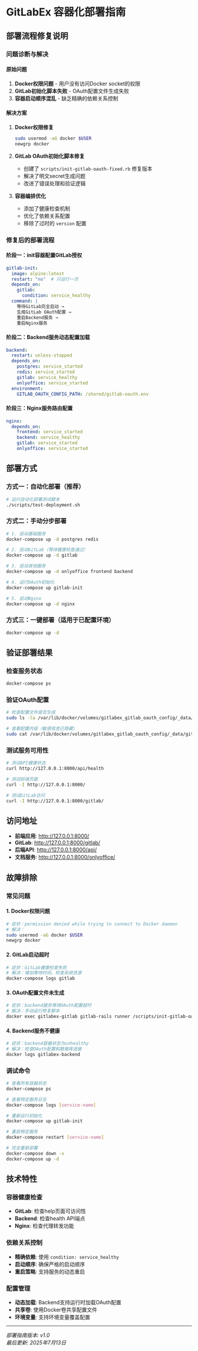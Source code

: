 # GitLabEx 容器化部署指南

## 部署流程修复说明

### 问题诊断与解决

#### 原始问题
1. **Docker权限问题** - 用户没有访问Docker socket的权限
2. **GitLab初始化脚本失败** - OAuth配置文件生成失败
3. **容器启动顺序混乱** - 缺乏精确的依赖关系控制

#### 解决方案
1. **Docker权限修复**
   ```bash
   sudo usermod -aG docker $USER
   newgrp docker
   ```

2. **GitLab OAuth初始化脚本修复**
   - 创建了 `scripts/init-gitlab-oauth-fixed.rb` 修复版本
   - 解决了明文secret生成问题
   - 改进了错误处理和验证逻辑

3. **容器编排优化**
   - 添加了健康检查机制
   - 优化了依赖关系配置
   - 移除了过时的 `version` 配置

### 修复后的部署流程

#### 阶段一：init容器配置GitLab授权
```yaml
gitlab-init:
  image: alpine:latest
  restart: "no"  # 只运行一次
  depends_on:
    gitlab:
      condition: service_healthy
  command: |
    等待GitLab完全启动 →
    生成GitLab OAuth配置 →
    重启Backend服务 →
    重启Nginx服务
```

#### 阶段二：Backend服务动态配置加载
```yaml
backend:
  restart: unless-stopped
  depends_on:
    postgres: service_started
    redis: service_started
    gitlab: service_healthy
    onlyoffice: service_started
  environment:
    GITLAB_OAUTH_CONFIG_PATH: /shared/gitlab-oauth.env
```

#### 阶段三：Nginx服务路由配置
```yaml
nginx:
  depends_on:
    frontend: service_started
    backend: service_healthy
    gitlab: service_started
    onlyoffice: service_started
```

## 部署方式

### 方式一：自动化部署（推荐）
```bash
# 运行自动化部署测试脚本
./scripts/test-deployment.sh
```

### 方式二：手动分步部署
```bash
# 1. 启动基础服务
docker-compose up -d postgres redis

# 2. 启动GitLab（等待健康检查通过）
docker-compose up -d gitlab

# 3. 启动其他服务
docker-compose up -d onlyoffice frontend backend

# 4. 运行OAuth初始化
docker-compose up gitlab-init

# 5. 启动Nginx
docker-compose up -d nginx
```

### 方式三：一键部署（适用于已配置环境）
```bash
docker-compose up -d
```

## 验证部署结果

### 检查服务状态
```bash
docker-compose ps
```

### 验证OAuth配置
```bash
# 检查配置文件是否生成
sudo ls -la /var/lib/docker/volumes/gitlabex_gitlab_oauth_config/_data/

# 查看配置内容（敏感信息已隐藏）
sudo cat /var/lib/docker/volumes/gitlabex_gitlab_oauth_config/_data/gitlab-oauth.env
```

### 测试服务可用性
```bash
# 测试API健康状态
curl http://127.0.0.1:8000/api/health

# 测试前端页面
curl -I http://127.0.0.1:8000/

# 测试GitLab访问
curl -I http://127.0.0.1:8000/gitlab/
```

## 访问地址

- **前端应用**: http://127.0.0.1:8000/
- **GitLab**: http://127.0.0.1:8000/gitlab/
- **后端API**: http://127.0.0.1:8000/api/
- **文档服务**: http://127.0.0.1:8000/onlyoffice/

## 故障排除

### 常见问题

#### 1. Docker权限问题
```bash
# 症状：permission denied while trying to connect to Docker daemon
# 解决：
sudo usermod -aG docker $USER
newgrp docker
```

#### 2. GitLab启动超时
```bash
# 症状：GitLab健康检查失败
# 解决：增加等待时间，检查系统资源
docker-compose logs gitlab
```

#### 3. OAuth配置文件未生成
```bash
# 症状：backend服务等待OAuth配置超时
# 解决：手动运行修复脚本
docker exec gitlabex-gitlab gitlab-rails runner /scripts/init-gitlab-oauth-fixed.rb
```

#### 4. Backend服务不健康
```bash
# 症状：backend容器状态为unhealthy
# 解决：检查OAuth配置和数据库连接
docker logs gitlabex-backend
```

### 调试命令

```bash
# 查看所有容器状态
docker-compose ps

# 查看特定服务日志
docker-compose logs [service-name]

# 重新运行初始化
docker-compose up gitlab-init

# 重启特定服务
docker-compose restart [service-name]

# 完全重新部署
docker-compose down -v
docker-compose up -d
```

## 技术特性

### 容器健康检查
- **GitLab**: 检查help页面可访问性
- **Backend**: 检查health API端点
- **Nginx**: 检查代理转发功能

### 依赖关系控制
- **精确依赖**: 使用 `condition: service_healthy`
- **启动顺序**: 确保严格的启动顺序
- **重启策略**: 支持服务的动态重启

### 配置管理
- **动态加载**: Backend支持运行时加载OAuth配置
- **共享卷**: 使用Docker卷共享配置文件
- **环境变量**: 支持环境变量覆盖配置

---

*部署指南版本: v1.0*  
*最后更新: 2025年7月13日* 